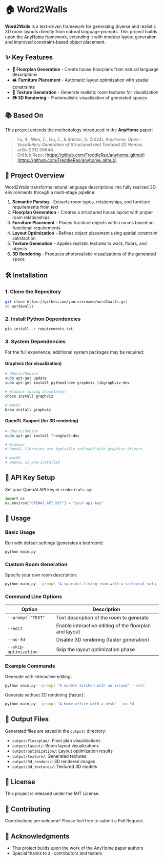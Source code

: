# 🏠 Word2Walls

**Word2Walls** is a text-driven framework for generating diverse and realistic 3D room layouts directly from natural language prompts. This project builds upon the [AnyHome](https://github.com/FreddieRao/anyhome_github) framework, extending it with modular layout generation and improved constraint-based object placement.

## ✨ Key Features

- 🏢 **Floorplan Generation** - Create house floorplans from natural language descriptions
- 🛋️ **Furniture Placement** - Automatic layout optimization with spatial constraints
- 🎨 **Texture Generation** - Generate realistic room textures for visualization
- 📷 **3D Rendering** - Photorealistic visualization of generated spaces

## 📚 Based On

This project extends the methodology introduced in the **AnyHome** paper:

> Fu, R., Wen, Z., Liu, Z., & Sridhar, S. (2024). *AnyHome: Open-Vocabulary Generation of Structured and Textured 3D Homes*. arXiv:2312.06644.  
> GitHub Repo: [https://github.com/FreddieRao/anyhome_github](https://github.com/FreddieRao/anyhome_github)

## 🧠 Project Overview

Word2Walls transforms natural language descriptions into fully realized 3D environments through a multi-stage pipeline:

1. **Semantic Parsing** - Extracts room types, relationships, and furniture requirements from text
2. **Floorplan Generation** - Creates a structured house layout with proper room relationships
3. **Furniture Placement** - Places furniture objects within rooms based on functional requirements
4. **Layout Optimization** - Refines object placement using spatial constraint satisfaction
5. **Texture Generation** - Applies realistic textures to walls, floors, and objects
6. **3D Rendering** - Produces photorealistic visualizations of the generated space

## 🛠️ Installation

### 1. Clone the Repository

```bash
git clone https://github.com/yourusername/word2walls.git
cd word2walls
```

### 2. Install Python Dependencies

```bash
pip install -r requirements.txt
```

### 3. System Dependencies

For the full experience, additional system packages may be required:

#### Graphviz (for visualization)
```bash
# Ubuntu/Debian
sudo apt-get update
sudo apt-get install python3-dev graphviz libgraphviz-dev

# Windows (using Chocolatey)
choco install graphviz

# macOS
brew install graphviz
```

#### OpenGL Support (for 3D rendering)
```bash
# Ubuntu/Debian
sudo apt-get install freeglut3-dev

# Windows
# OpenGL libraries are typically included with graphics drivers

# macOS
# OpenGL is pre-installed
```

## 🔑 API Key Setup

Set your OpenAI API key in `credentials.py`:
```python
import os
os.environ["OPENAI_API_KEY"] = "your-api-key"
```

## 🚀 Usage

### Basic Usage

Run with default settings (generates a bedroom):
```bash
python main.py
```

### Custom Room Generation

Specify your own room description:
```bash
python main.py --prompt "A spacious living room with a sectional sofa, coffee table, and large windows overlooking a garden"
```

### Command Line Options

| Option | Description |
|--------|-------------|
| `--prompt "TEXT"` | Text description of the room to generate |
| `--edit` | Enable interactive editing of the floorplan and layout |
| `--no-3d` | Disable 3D rendering (faster generation) |
| `--skip-optimization` | Skip the layout optimization phase |

### Example Commands

Generate with interactive editing:
```bash
python main.py --prompt "A modern kitchen with an island" --edit
```

Generate without 3D rendering (faster):
```bash
python main.py --prompt "A home office with a desk" --no-3d
```

## 📁 Output Files

Generated files are saved in the `output/` directory:
- `output/floorplan/`: Floor plan visualizations
- `output/layout/`: Room layout visualizations
- `output/optimization/`: Layout optimization results
- `output/texture/`: Generated textures
- `output/3d_renders/`: 3D rendered images
- `output/3d_textures/`: Textured 3D models

## 📝 License

This project is released under the MIT License.

## 🤝 Contributing

Contributions are welcome! Please feel free to submit a Pull Request.

## 🙏 Acknowledgments

- This project builds upon the work of the AnyHome paper authors
- Special thanks to all contributors and testers






